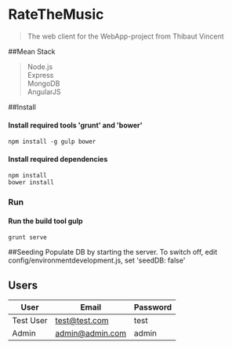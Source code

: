 # RateTheMusic

> The web client for the WebApp-project from Thibaut Vincent

##Mean Stack
> Node.js<br/>
> Express<br/>
> MongoDB<br/>
> AngularJS<br/>

##Install

#### Install required tools 'grunt' and 'bower'

```
npm install -g gulp bower

```

#### Install required dependencies

```
npm install
bower install
```

### Run

#### Run the build tool gulp

```
grunt serve
```

##Seeding
Populate DB by starting the server.
To switch off, edit config/environmentdevelopment.js, set 'seedDB: false'

## Users
User  | Email   | Password
-------- | ---  | ----
Test User | test@test.com | test
Admin    | admin@admin.com |  admin
